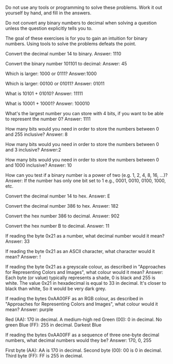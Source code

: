 Do not use any tools or programming to solve these problems. Work it out yourself by hand, and fill in the answers.

Do not convert any binary numbers to decimal when solving a question unless the question explicitly tells you to.

The goal of these exercises is for you to gain an intuition for binary numbers. Using tools to solve the problems defeats the point.

Convert the decimal number 14 to binary.
Answer: 1110

Convert the binary number 101101 to decimal:
Answer: 45

Which is larger: 1000 or 0111? 
Answer:1000

Which is larger: 00100 or 01011? 
Answer: 01011

What is 10101 + 01010?
Answer: 11111

What is 10001 + 10001?
Answer: 100010

What's the largest number you can store with 4 bits, if you want to be able to represent the number 0? 
Answer: 1111

How many bits would you need in order to store the numbers between 0 and 255 inclusive?
Answer: 8

How many bits would you need in order to store the numbers between 0 and 3 inclusive?
Answer:2

How many bits would you need in order to store the numbers between 0 and 1000 inclusive?
Answer: 10

How can you test if a binary number is a power of two (e.g. 1, 2, 4, 8, 16, ...)?
Answer: If the number has only one bit set to 1 e.g., 0001, 0010, 0100, 1000, etc.

Convert the decimal number 14 to hex.
Answer: E

Convert the decimal number 386 to hex.
Answer: 182

Convert the hex number 386 to decimal.
Answer: 902

Convert the hex number B to decimal.
Answer: 11

If reading the byte 0x21 as a number, what decimal number would it mean?
Answer: 33

If reading the byte 0x21 as an ASCII character, what character would it mean?
Answer: !

If reading the byte 0x21 as a greyscale colour, as described in "Approaches for Representing Colors and Images", what colour would it mean?
Answer: Each byte (or value) typically represents a shade, 0 is black and 255 is white. The value 0x21 in hexadecimal is equal to 33 in decimal. It's closer to black than white, So it would be very dark grey.

If reading the bytes 0xAA00FF as an RGB colour, as described in "Approaches for Representing Colors and Images", what colour would it mean?
Answer: purple

Red (AA): 170 in decimal. A medium-high red
Green (00): 0 in decimal. No green 
Blue (FF): 255 in decimal. Darkest Blue

If reading the bytes 0xAA00FF as a sequence of three one-byte decimal numbers, what decimal numbers would they be?
Answer: 170, 0, 255

First byte (AA): AA is 170 in decimal.
Second byte (00): 00 is 0 in decimal.
Third byte (FF): FF is 255 in decimal.
